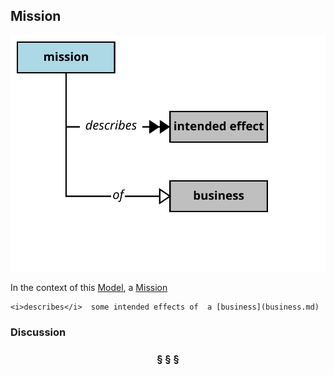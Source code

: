 ## Mission

![mission](mission.svg)

In the context of this [Model](model.md), a [Mission](mission.md)

```
<i>describes</i>  some intended effects of  a [business](business.md)
```

### Discussion



<h3 align="center"><b>&sect; &sect; &sect;</b></h3>
